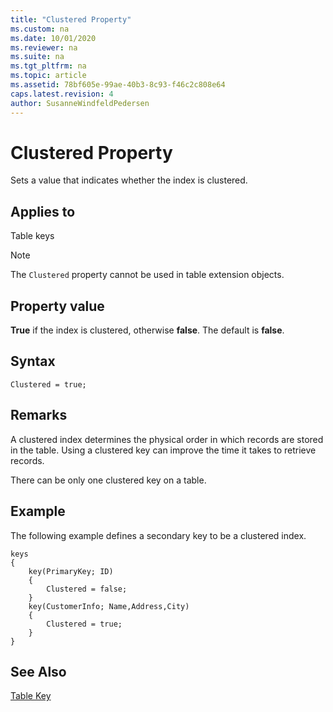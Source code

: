 ```yaml
---
title: "Clustered Property"
ms.custom: na
ms.date: 10/01/2020
ms.reviewer: na
ms.suite: na
ms.tgt_pltfrm: na
ms.topic: article
ms.assetid: 78bf605e-99ae-40b3-8c93-f46c2c808e64
caps.latest.revision: 4
author: SusanneWindfeldPedersen
---
```


# Clustered Property

Sets a value that indicates whether the index is clustered.  
  
## Applies to  

Table keys  

> [!NOTE]  
> The `Clustered` property cannot be used in table extension objects.

## Property value
**True** if the index is clustered, otherwise **false**. The default is **false**.

## Syntax

```AL
Clustered = true;
```

## Remarks

A clustered index determines the physical order in which records are stored in the table. Using a clustered key can improve the time it takes to retrieve records. 

There can be only one clustered key on a table.

## Example

The following example defines a secondary key to be a clustered index. 

```AL
keys
{
    key(PrimaryKey; ID)
    {
        Clustered = false;
    }
    key(CustomerInfo; Name,Address,City)
    {
        Clustered = true;
    }
}
```

## See Also  

[Table Key](devenv-key-properties.md)  